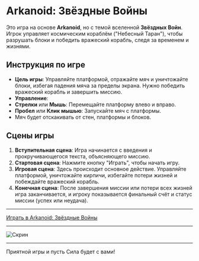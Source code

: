# Arkanoid: Звёздные Войны

Это игра на основе **Arkanoid**, но с темой вселенной **Звёздных Войн**. Игрок управляет космическим кораблём ("Небесный Таран"), чтобы разрушать блоки и победить вражеский корабль, следя за временем и жизнями.

## Инструкция по игре

- **Цель игры**: Управляйте платформой, отражайте мяч и уничтожайте блоки, избегая падения мяча за пределы экрана. Нужно победить вражеский корабль и завершить миссию.
- **Управление**:
- **Стрелки** или **Мышь**: Перемещайте платформу влево и вправо.
- **Пробел** или **Клик мышью**: Запускайте мяч с платформы.
- Мяч будет отскакивать от стен, платформы и блоков.

## Сцены игры

1. **Вступительная сцена**: Игра начинается с введения и прокручивающегося текста, объясняющего миссию.
2. **Стартовая сцена**: Нажмите кнопку "Играть", чтобы начать игру.
3. **Игровая сцена**: Здесь происходит основное действие. Управляйте платформой, уничтожайте кирпичи, избегайте потери жизней и побеждайте вражеский корабль.
4. **Конечная сцена**: После завершения миссии или потери всех жизней игра заканчивается, и игроку показывается финальный счёт и статус миссии (успех или неудача).

---

[Играть в Arkanoid: Звёздные Войны](https://anastasiakonushok.github.io/gameplay-arkanoid/)

---
![Скрин](https://anastasiakonushok.github.io/gameplay-arkanoid/img/screen.png)

---

Приятной игры и пусть Сила будет с вами!